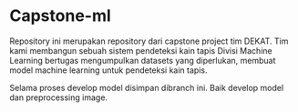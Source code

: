 # Capstone-ml
Repository ini merupakan repository dari capstone project tim DEKAT. Tim kami membangun sebuah sistem pendeteksi kain tapis
Divisi Machine Learning bertugas mengumpulkan datasets yang diperlukan, membuat model machine learning untuk pendeteksi kain tapis.

Selama proses develop model disimpan dibranch ini. Baik develop model dan preprocessing image.
